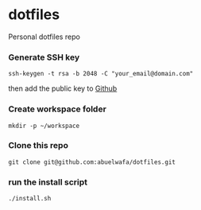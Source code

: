 # dotfiles
Personal dotfiles repo

### Generate SSH key
```
ssh-keygen -t rsa -b 2048 -C "your_email@domain.com"
```
then add the public key to [Github](https://github.com/settings/keys)

### Create workspace folder
```
mkdir -p ~/workspace
```

### Clone this repo
```
git clone git@github.com:abuelwafa/dotfiles.git
```

### run the install script
```
./install.sh
```
